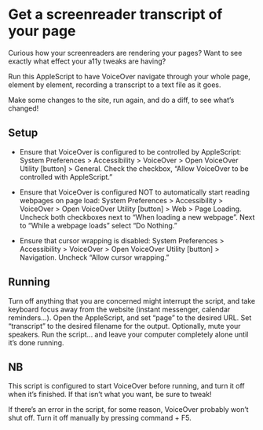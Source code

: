 Get a screenreader transcript of your page
===========================================

Curious how your screenreaders are rendering your pages? Want to see exactly what effect your a11y tweaks are having?

Run this AppleScript to have VoiceOver navigate through your whole page, element by element, recording a transcript to a text file as it goes.

Make some changes to the site, run again, and do a diff, to see what’s changed!

Setup
-----
- Ensure that VoiceOver is configured to be controlled by AppleScript: System Preferences > Accessibility > VoiceOver > Open VoiceOver Utility [button] > General. Check the checkbox, “Allow VoiceOver to be controlled with AppleScript.”

- Ensure that VoiceOver is configured NOT to automatically start reading webpages on page load: System Preferences > Accessibility > VoiceOver > Open VoiceOver Utility [button] > Web > Page Loading. Uncheck both checkboxes next to “When loading a new webpage”. Next to “While a webpage loads” select “Do Nothing.”

- Ensure that cursor wrapping is disabled: System Preferences > Accessibility > VoiceOver > Open VoiceOver Utility [button] > Navigation. Uncheck “Allow cursor wrapping.”

Running
------
Turn off anything that you are concerned might interrupt the script, and take keyboard focus away from the website (instant messenger, calendar reminders...). Open the AppleScript, and set “page” to the desired URL. Set “transcript” to the desired filename for the output. Optionally, mute your speakers. Run the script... and leave your computer completely alone until it’s done running.

NB 
---
This script is configured to start VoiceOver before running, and turn it off when it’s finished. If that isn’t what you want, be sure to tweak!

If there’s an error in the script, for some reason, VoiceOver probably won’t shut off. Turn it off manually by pressing command + F5.

